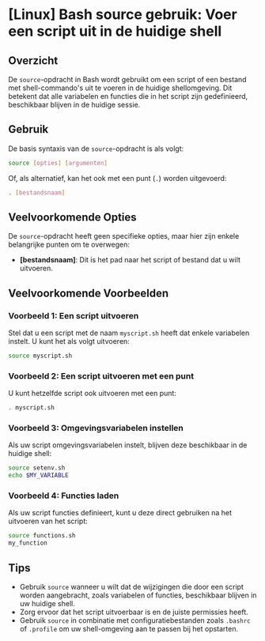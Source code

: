 # [Linux] Bash source gebruik: Voer een script uit in de huidige shell

## Overzicht
De `source`-opdracht in Bash wordt gebruikt om een script of een bestand met shell-commando's uit te voeren in de huidige shellomgeving. Dit betekent dat alle variabelen en functies die in het script zijn gedefinieerd, beschikbaar blijven in de huidige sessie.

## Gebruik
De basis syntaxis van de `source`-opdracht is als volgt:

```bash
source [opties] [argumenten]
```

Of, als alternatief, kan het ook met een punt (`.`) worden uitgevoerd:

```bash
. [bestandsnaam]
```

## Veelvoorkomende Opties
De `source`-opdracht heeft geen specifieke opties, maar hier zijn enkele belangrijke punten om te overwegen:

- **[bestandsnaam]**: Dit is het pad naar het script of bestand dat u wilt uitvoeren.

## Veelvoorkomende Voorbeelden

### Voorbeeld 1: Een script uitvoeren
Stel dat u een script met de naam `myscript.sh` heeft dat enkele variabelen instelt. U kunt het als volgt uitvoeren:

```bash
source myscript.sh
```

### Voorbeeld 2: Een script uitvoeren met een punt
U kunt hetzelfde script ook uitvoeren met een punt:

```bash
. myscript.sh
```

### Voorbeeld 3: Omgevingsvariabelen instellen
Als uw script omgevingsvariabelen instelt, blijven deze beschikbaar in de huidige shell:

```bash
source setenv.sh
echo $MY_VARIABLE
```

### Voorbeeld 4: Functies laden
Als uw script functies definieert, kunt u deze direct gebruiken na het uitvoeren van het script:

```bash
source functions.sh
my_function
```

## Tips
- Gebruik `source` wanneer u wilt dat de wijzigingen die door een script worden aangebracht, zoals variabelen of functies, beschikbaar blijven in uw huidige shell.
- Zorg ervoor dat het script uitvoerbaar is en de juiste permissies heeft.
- Gebruik `source` in combinatie met configuratiebestanden zoals `.bashrc` of `.profile` om uw shell-omgeving aan te passen bij het opstarten.